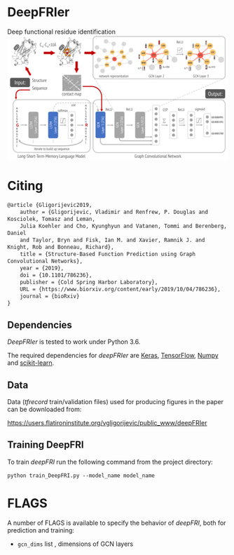 # DeepFRIer
Deep functional residue identification
<img src="figs/pipeline.png">

# Citing
```
@article {Gligorijevic2019,
	author = {Gligorijevic, Vladimir and Renfrew, P. Douglas and Kosciolek, Tomasz and Leman,
	Julia Koehler and Cho, Kyunghyun and Vatanen, Tommi and Berenberg, Daniel
	and Taylor, Bryn and Fisk, Ian M. and Xavier, Ramnik J. and Knight, Rob and Bonneau, Richard},
	title = {Structure-Based Function Prediction using Graph Convolutional Networks},
	year = {2019},
	doi = {10.1101/786236},
	publisher = {Cold Spring Harbor Laboratory},
	URL = {https://www.biorxiv.org/content/early/2019/10/04/786236},
	journal = {bioRxiv}
}

```
## Dependencies

*DeepFRIer* is tested to work under Python 3.6.

The required dependencies for *deepFRIer* are [Keras](https://keras.io/), [TensorFlow](https://www.tensorflow.org/), [Numpy](http://www.numpy.org/) and [scikit-learn](http://scikit-learn.org/).

## Data

Data (*tfrecord* train/validation files) used for producing figures in the paper can be downloaded from:

https://users.flatironinstitute.org/vgligorijevic/public_www/deepFRIer

## Training DeepFRI
To train *deepFRI* run the following command from the project directory:
```
python train_DeepFRI.py --model_name model_name
```

# FLAGS

A number of FLAGS is available to specify the behavior of *deepFRI*, both for prediction and training:

* `gcn_dims`        list <int>, dimensions of GCN layers
